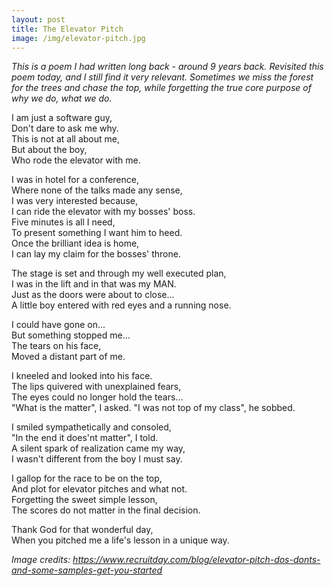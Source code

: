```yaml
---
layout: post
title: The Elevator Pitch 
image: /img/elevator-pitch.jpg
---
```


*This is a poem I had written long back - around 9 years back. Revisited this poem today, and I still find it very relevant. Sometimes we miss the forest for the trees and chase the top, while forgetting the true core purpose of why we do, what we do.*

I am just a software guy,  
Don't dare to ask me why.   
This is not at all about me,    
But about the boy,  
Who rode the elevator with me. 


I was in hotel for a conference,  
Where none of the talks made any sense,  
I was very interested because,  
I can ride the elevator with my bosses' boss.   
Five minutes is all I need,  
To present something I want him to heed.  
Once the brilliant idea is home,  
I can lay my claim for the bosses' throne.  


The stage is set and through my well executed plan,  
I was in the lift and in that was my MAN.  
Just as the doors were about to close...  
A little boy entered with red eyes and a running nose.  


I could have gone on...  
But something stopped me...  
The tears on his face,  
Moved a distant part of me.  

I kneeled and looked into his face.  
The lips quivered with unexplained fears,  
The eyes could no longer hold the tears...  
"What is the matter", I asked. 
"I was not top of my class", he sobbed.  

I smiled sympathetically and consoled,  
"In the end it does'nt matter", I told.  
A silent spark of realization came my way,  
I wasn't different from the boy I must say.  

I gallop for the race to be on the top,  
And plot for elevator pitches and what not.  
Forgetting the sweet simple lesson,  
The scores do not matter in the final decision.  


Thank God for that wonderful day,  
When you pitched me a life's lesson in a unique way.  

*Image credits: https://www.recruitday.com/blog/elevator-pitch-dos-donts-and-some-samples-get-you-started*


